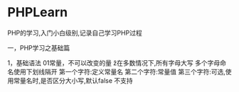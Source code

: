 # PHPLearn
PHP的学习,入门小白级别,记录自己学习PHP过程

一，PHP学习之基础篇

1，基础语法
  01常量，不可以改变的量
      ž在多数情况下,所有字母大写 多个字母命名使用下划线隔开
      第一个字符:定义常量名
      第二个字符:常量值
      第三个字符:可选,使用常量名时,是否区分大小写,默认false 不支持
      
      
